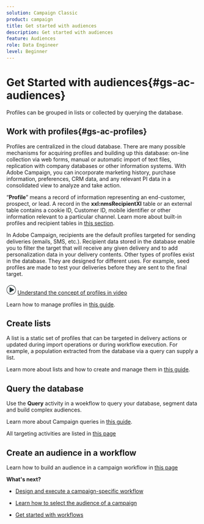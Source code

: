 ```yaml
---
solution: Campaign Classic
product: campaign
title: Get started with audiences
description: Get started with audiences
feature: Audiences
role: Data Engineer
level: Beginner
---
```


# Get Started with audiences{#gs-ac-audiences}

Profiles can be grouped in lists or collected by querying the database.

## Work with profiles{#gs-ac-profiles}

Profiles are centralized in the cloud database. There are many possible mechanisms for acquiring profiles and building up this database: on-line collection via web forms, manual or automatic import of text files, replication with company databases or other information systems. With Adobe Campaign, you can incorporate marketing history, purchase information, preferences, CRM data, and any relevant PI data in a consolidated view to analyze and take action.

“**Profile**” means a record of information representing an end-customer, prospect, or lead. 
A record in the **xxl:nmsRecipientXl** table or an external table contains a cookie ID, Customer ID, mobile identifier or other information relevant to a particular channel. Learn more about built-in profiles and recipient tables in [this section](#ootb-profiles).

In Adobe Campaign, recipients are the default profiles targeted for sending deliveries (emails, SMS, etc.). Recipient data stored in the database enable you to filter the target that will receive any given delivery and to add personalization data in your delivery contents. Other types of profiles exist in the database. They are designed for different uses. For example, seed profiles are made to test your deliveries before they are sent to the final target.

![](assets/do-not-localize/how-to-video.png) [Understand the concept of profiles in video](#create-profiles-video)

Learn how to manage profiles in [this guide](https://experienceleague.adobe.com/docs/campaign-classic/using/getting-started/profile-management/about-profiles.html).

## Create lists

A list is a static set of profiles that can be targeted in delivery actions or updated during import operations or during workflow execution. For example, a population extracted from the database via a query can supply a list.

Learn more about lists and how to create and manage them in [this guide](https://experienceleague.adobe.com/docs/campaign-classic/using/getting-started/profile-management/creating-and-managing-lists.html).

## Query the database

Use the **Query** activity in a woekflow to query your database, segment data and build complex audiences. 

Learn more about Campaign queries in [this guide](https://experienceleague.adobe.com/docs/campaign-classic/using/automating-with-workflows/introduction/targeting-data.html).

All targeting activities are listed in [this page](https://experienceleague.adobe.com/docs/campaign-classic/using/automating-with-workflows/targeting-activities/about-targeting-activities.html)

## Create an audience in a  workflow

Learn how to build an audience in a campaign workflow in [this page](https://experienceleague.adobe.com/docs/campaign-classic/using/orchestrating-campaigns/orchestrate-campaigns/marketing-campaign-target.html)

**What's next?**

* [Design and execute a campaign-specific workflow](https://experienceleague.adobe.com/docs/campaign-classic/using/automating-with-workflows/introduction/building-a-workflow.html)

* [Learn how to select the audience of a campaign](https://experienceleague.adobe.com/docs/campaign-classic/using/orchestrating-campaigns/orchestrate-campaigns/marketing-campaign-target.html)

* [Get started with workflows](https://experienceleague.adobe.com/docs/campaign-classic/using/automating-with-workflows/introduction/about-workflows.html)
